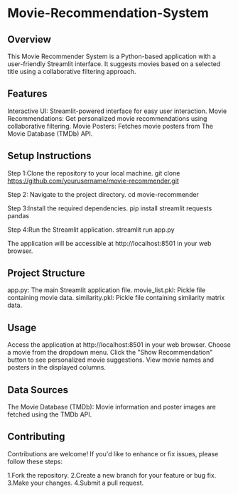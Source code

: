 # Movie-Recommendation-System

## Overview

This Movie Recommender System is a Python-based application with a user-friendly Streamlit interface. It suggests movies based on a selected title using a collaborative filtering approach.

## Features

Interactive UI: Streamlit-powered interface for easy user interaction.
Movie Recommendations: Get personalized movie recommendations using collaborative filtering.
Movie Posters: Fetches movie posters from The Movie Database (TMDb) API.


## Setup Instructions

Step 1:Clone the repository to your local machine.
           git clone https://github.com/yourusername/movie-recommender.git

Step 2: Navigate to the project directory.
          cd movie-recommender

Step 3:Install the required dependencies.
         pip install streamlit requests pandas

Step 4:Run the Streamlit application.
         streamlit run app.py

The application will be accessible at http://localhost:8501 in your web browser.

## Project Structure

app.py: The main Streamlit application file.
movie_list.pkl: Pickle file containing movie data.
similarity.pkl: Pickle file containing similarity matrix data.

## Usage

Access the application at http://localhost:8501 in your web browser.
Choose a movie from the dropdown menu.
Click the "Show Recommendation" button to see personalized movie suggestions.
View movie names and posters in the displayed columns.

##  Data Sources

The Movie Database (TMDb): Movie information and poster images are fetched using the TMDb API.

## Contributing

Contributions are welcome! If you'd like to enhance or fix issues, please follow these steps:


1.Fork the repository.
2.Create a new branch for your feature or bug fix.
3.Make your changes.
4.Submit a pull request.






